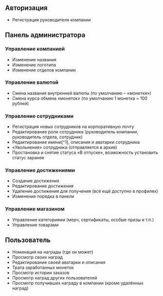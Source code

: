 ## Авторизация

- Регистрация руководителя компании
## Панель администратора

### Управление компанией

- Изменение названия
- Изменение логотипа
- Изменение отделов компании
### Управление валютой

- Смена названия внутренней валюты (по умолчанию – «монетки»)
- Смена курса обмена «монеток» (по умолчанию 1 монетка = 100 рублей)
### Управление сотрудниками

- Регистрация новых сотрудников на корпоративную почту
- Редактирование роли сотрудника (руководитель компании, руководитель отдела, сотрудник)
- Редактирование имени[^1], описания и аватарки сотрудника
- «Увольнение» сотрудника (отправляется в архив)
- Простановка и снятие статуса «В отпуске», возможность установить статус заранее
### Управление достижениями

- Создание достижения
- Редактирование достижения
- Удаление достижения для получения (всё ещё доступно в профилях)
- Изменение порядка в панели
### Управление магазином

- Управление категориями (мерч, сертификаты, особые призы и т.п.)
- Управление товарами
## Пользователь

- Номинация на награды (где он может)
- Просмотр своих наград
- Редактирование своей аватарки и описания
- Трата заработанных монеток
- Просмотр истории заказов
- Просмотр наград других пользователей
- Просмотр получивших награду в компании (кроме удалённых наград)